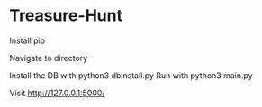 # Treasure-Hunt

Install pip

Navigate to directory

Install the DB with python3 dbinstall.py
Run with python3 main.py

Visit http://127.0.0.1:5000/
